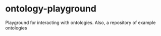 # ontology-playground
Playground for interacting with ontologies. Also, a repository of example ontologies
